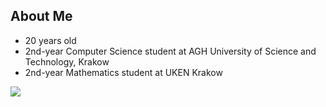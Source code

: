 ## About Me
- 20 years old
- 2nd-year Computer Science student at AGH University of Science and Technology, Krakow
- 2nd-year Mathematics student at UKEN Krakow

<a href="">
  <img align="center" src="https://github-readme-stats.vercel.app/api/top-langs/?username=mlodyjesienin&theme=react&layout=compact&langs_count=8&hide=jupyter%20notebook" />
</a>

<!--
**mlodyjesienin/mlodyjesienin** is a ✨ _special_ ✨ repository because its `README.md` (this file) appears on your GitHub profile.

Here are some ideas to get you started:

- 🔭 I’m currently working on ...
- 🌱 I’m currently learning ...
- 👯 I’m looking to collaborate on ...
- 🤔 I’m looking for help with ...
- 💬 Ask me about ...
- 📫 How to reach me: ...
- 😄 Pronouns: ...
- ⚡ Fun fact: ...
-->
